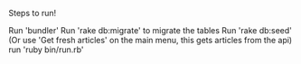 Steps to run!

Run 'bundler'
Run 'rake db:migrate' to migrate the tables
Run 'rake db:seed' (Or use 'Get fresh articles' on the main menu, this gets articles from the api)
run 'ruby bin/run.rb'